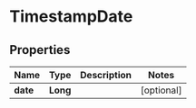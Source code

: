 # TimestampDate

## Properties
Name | Type | Description | Notes
------------ | ------------- | ------------- | -------------
**date** | **Long** |  |  [optional]
